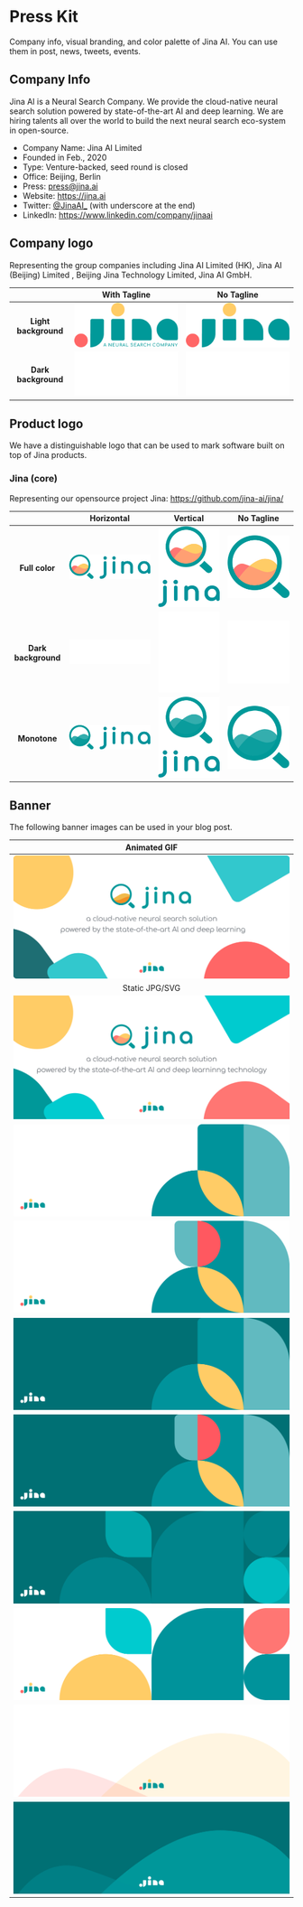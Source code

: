 # Press Kit

Company info, visual branding, and color palette of Jina AI. You can use them in post, news, tweets, events.

## Company Info

Jina AI is a Neural Search Company. We provide the cloud-native neural search solution powered by state-of-the-art AI and deep learning. We are hiring talents all over the world to build the next neural search eco-system in open-source.

- Company Name: Jina AI Limited
- Founded in Feb., 2020 
- Type: Venture-backed, seed round is closed
- Office: Beijing, Berlin
- Press: press@jina.ai
- Website: https://jina.ai
- Twitter: [@JinaAI_](https://twitter.com/JinaAI_) (with underscore at the end)
- LinkedIn: https://www.linkedin.com/company/jinaai

## Company logo

Representing the group companies including Jina AI Limited (HK), Jina AI (Beijing) Limited , Beijing Jina Technology Limited, Jina AI GmbH. 

| | **With Tagline**| **No Tagline** |
|:---: | :---: | :---: |
| **Light background** |  ![](logo-company/logo-with-text/light-bg/Company%20logo_info_light.svg) | ![](logo-company/logo/light-bg/Company%20logo_light.svg) |
| **Dark background** | ![](logo-company/logo-with-text/dark-bg/Company%20logo_info_Dark.svg) | ![](logo-company/logo/dark-bg/Company%20logo_Dark.svg)|


## Product logo

We have a distinguishable logo that can be used to mark software built on top of Jina products.

### Jina (core)

Representing our opensource project Jina: https://github.com/jina-ai/jina/

| | **Horizontal** | **Vertical** | **No Tagline** |
| :---: | :---: | :---: | :---: |
| **Full color** | ![](logo-product/jina-core/horizontal-layout/colored//Product%20logo_Core_vertical_colorful.svg) | ![](logo-product/jina-core/vertical-layout/colorful/Product%20logo_Core_Horizontal_colorful.svg)| ![](logo-product/jina-core/logo-only/colored//Product%20logo_Core_Colorful.svg) |
| **Dark background** | ![](logo-product/jina-core/horizontal-layout/dark-bg//Product%20logo_Core_vertical_dark.svg) | ![](logo-product/jina-core/vertical-layout/dark//Product%20logo_Core_Horizontal_dark.svg) | ![](logo-product/jina-core/logo-only/dark-bg/Product%20logo_Core_Dark.svg) |
| **Monotone** | ![](logo-product/jina-core/horizontal-layout/light-bg//Product%20logo_Core_vertical_light.svg) | ![](logo-product/jina-core/vertical-layout/light//Product%20logo_Core_Horizontal_light.svg) | ![](logo-product/jina-core/logo-only/light-bg/Product%20logo_Core_light.svg) |


## Banner

The following banner images can be used in your blog post.

| Animated GIF |
| :---: |
|![](social/banner.gif)|
| Static JPG/SVG|
|![](social/banner.jpg) |
|![](social/Banner/banner2.jpg)|
|![](social/Banner/banner3.jpg)|
|![](social/Banner/banner4.jpg)|
|![](social/Banner/banner5.jpg)|
|![](social/Banner/banner6.jpg)|
|![](social/Banner/banner7.jpg)|
|![](social/Banner/banner8.jpg)|
|![](social/Banner/banner9.jpg)|


